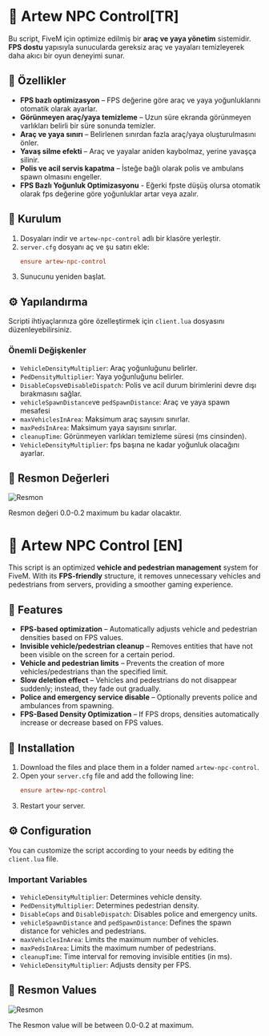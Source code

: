 # 🏃 Artew NPC Control[TR]

Bu script, FiveM için optimize edilmiş bir **araç ve yaya yönetim** sistemidir. **FPS dostu** yapısıyla sunucularda gereksiz araç ve yayaları temizleyerek daha akıcı bir oyun deneyimi sunar.

## 📌 Özellikler

- **FPS bazlı optimizasyon** – FPS değerine göre araç ve yaya yoğunluklarını otomatik olarak ayarlar.
- **Görünmeyen araç/yaya temizleme** – Uzun süre ekranda görünmeyen varlıkları belirli bir süre sonunda temizler.
- **Araç ve yaya sınırı** – Belirlenen sınırdan fazla araç/yaya oluşturulmasını önler.
- **Yavaş silme efekti** – Araç ve yayalar aniden kaybolmaz, yerine yavaşça silinir.
- **Polis ve acil servis kapatma** – İsteğe bağlı olarak polis ve ambulans spawn olmasını engeller.
- **FPS Bazlı Yoğunluk Optimizasyonu** - Eğerki fpste düşüş olursa otomatik olarak fps değerine göre yoğunluklar artar veya azalır.

## 🔧 Kurulum

1. Dosyaları indir ve `artew-npc-control` adlı bir klasöre yerleştir.
2. `server.cfg` dosyanı aç ve şu satırı ekle:
   ```cfg
   ensure artew-npc-control
   ```
3. Sunucunu yeniden başlat.

## ⚙️ Yapılandırma

Scripti ihtiyaçlarınıza göre özelleştirmek için `client.lua` dosyasını düzenleyebilirsiniz.

### Önemli Değişkenler  
- `VehicleDensityMultiplier`: Araç yoğunluğunu belirler.  
- `PedDensityMultiplier`: Yaya yoğunluğunu belirler.
- `DisableCops`ve`DisableDispatch`: Polis ve acil durum birimlerini devre dışı bırakmasını sağlar.
- `vehicleSpawnDistance`ve `pedSpawnDistance`: Araç ve yaya spawn mesafesi   
- `maxVehiclesInArea`: Maksimum araç sayısını sınırlar.  
- `maxPedsInArea`: Maksimum yaya sayısını sınırlar.  
- `cleanupTime`: Görünmeyen varlıkları temizleme süresi (ms cinsinden).
- `VehicleDensityMultiplier`: fps başına ne kadar yoğunluk olacağını ayarlar.

    
## 🔧 Resmon Değerleri
![Resmon](https://github.com/user-attachments/assets/7d49fe0d-7dbc-4501-9454-bb88d0a757da)

Resmon değeri 0.0-0.2 maximum bu kadar olacaktır.


# 🏃 Artew NPC Control [EN]

This script is an optimized **vehicle and pedestrian management** system for FiveM. With its **FPS-friendly** structure, it removes unnecessary vehicles and pedestrians from servers, providing a smoother gaming experience.

## 📌 Features

- **FPS-based optimization** – Automatically adjusts vehicle and pedestrian densities based on FPS values.
- **Invisible vehicle/pedestrian cleanup** – Removes entities that have not been visible on the screen for a certain period.
- **Vehicle and pedestrian limits** – Prevents the creation of more vehicles/pedestrians than the specified limit.
- **Slow deletion effect** – Vehicles and pedestrians do not disappear suddenly; instead, they fade out gradually.
- **Police and emergency service disable** – Optionally prevents police and ambulances from spawning.
- **FPS-Based Density Optimization** – If FPS drops, densities automatically increase or decrease based on FPS values.

## 🔧 Installation

1. Download the files and place them in a folder named `artew-npc-control`.
2. Open your `server.cfg` file and add the following line:
   ```cfg
   ensure artew-npc-control
   ```
3. Restart your server.

## ⚙️ Configuration

You can customize the script according to your needs by editing the `client.lua` file.

### Important Variables  
- `VehicleDensityMultiplier`: Determines vehicle density.  
- `PedDensityMultiplier`: Determines pedestrian density.  
- `DisableCops` and `DisableDispatch`: Disables police and emergency units.  
- `vehicleSpawnDistance` and `pedSpawnDistance`: Defines the spawn distance for vehicles and pedestrians.  
- `maxVehiclesInArea`: Limits the maximum number of vehicles.  
- `maxPedsInArea`: Limits the maximum number of pedestrians.  
- `cleanupTime`: Time interval for removing invisible entities (in ms).  
- `VehicleDensityMultiplier`: Adjusts density per FPS.

## 🔧 Resmon Values
![Resmon](https://github.com/user-attachments/assets/7d49fe0d-7dbc-4501-9454-bb88d0a757da)

The Resmon value will be between 0.0-0.2 at maximum.
